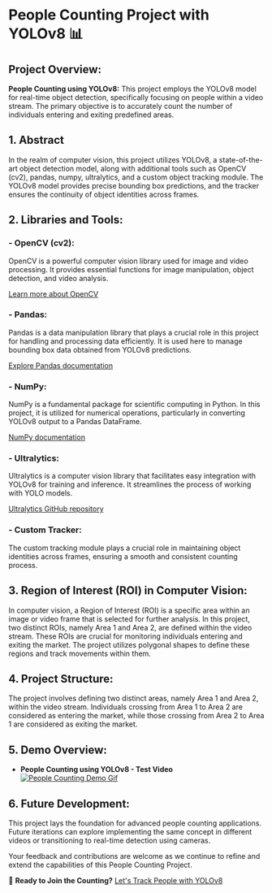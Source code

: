 # People Counting Project with YOLOv8 📊

## Project Overview:

**People Counting using YOLOv8:** This project employs the YOLOv8 model for real-time object detection, specifically focusing on people within a video stream. The primary objective is to accurately count the number of individuals entering and exiting predefined areas.

## 1. Abstract

In the realm of computer vision, this project utilizes YOLOv8, a state-of-the-art object detection model, along with additional tools such as OpenCV (cv2), pandas, numpy, ultralytics, and a custom object tracking module. The YOLOv8 model provides precise bounding box predictions, and the tracker ensures the continuity of object identities across frames.

## 2. Libraries and Tools:

### - OpenCV (cv2):
OpenCV is a powerful computer vision library used for image and video processing. It provides essential functions for image manipulation, object detection, and video analysis.

[Learn more about OpenCV](https://opencv.org/)

### - Pandas:
Pandas is a data manipulation library that plays a crucial role in this project for handling and processing data efficiently. It is used here to manage bounding box data obtained from YOLOv8 predictions.

[Explore Pandas documentation](https://pandas.pydata.org/)

### - NumPy:
NumPy is a fundamental package for scientific computing in Python. In this project, it is utilized for numerical operations, particularly in converting YOLOv8 output to a Pandas DataFrame.

[NumPy documentation](https://numpy.org/)

### - Ultralytics:
Ultralytics is a computer vision library that facilitates easy integration with YOLOv8 for training and inference. It streamlines the process of working with YOLO models.

[Ultralytics GitHub repository](https://github.com/ultralytics/yolov3)

### - Custom Tracker:
The custom tracking module plays a crucial role in maintaining object identities across frames, ensuring a smooth and consistent counting process.

## 3. Region of Interest (ROI) in Computer Vision:

In computer vision, a Region of Interest (ROI) is a specific area within an image or video frame that is selected for further analysis. In this project, two distinct ROIs, namely Area 1 and Area 2, are defined within the video stream. These ROIs are crucial for monitoring individuals entering and exiting the market. The project utilizes polygonal shapes to define these regions and track movements within them.

## 4. Project Structure:

The project involves defining two distinct areas, namely Area 1 and Area 2, within the video stream. Individuals crossing from Area 1 to Area 2 are considered as entering the market, while those crossing from Area 2 to Area 1 are considered as exiting the market.

## 5. Demo Overview:

- **People Counting using YOLOv8 - Test Video**
  [![People Counting Demo Gif](vid/TEST1-gif.gif)](vid/TEST1.mp4)

## 6. Future Development:

This project lays the foundation for advanced people counting applications. Future iterations can explore implementing the same concept in different videos or transitioning to real-time detection using cameras.

Your feedback and contributions are welcome as we continue to refine and extend the capabilities of this People Counting Project.

🚀 **Ready to Join the Counting?** [Let's Track People with YOLOv8](main.py)
